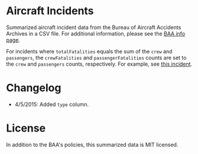 # Aircraft Incidents
Summarized aircraft incident data from the Bureau of Aircraft Accidents Archives in a CSV file.
For additional information, please see the [BAA info page](http://www.baaa-acro.com/presentation/).

For incidents where `totalFatalities` equals the sum of the `crew` and `passengers`, the `crewFatalities` and `passengerFatalities` counts are set to the `crew` and `passengers` counts, respectively.
For example, see [this incident](http://www.baaa-acro.com/1986/archives/crash-of-a-lockheed-c-130-hercules-in-durzana-59-killed/).

# Changelog

- 4/5/2015: Added `type` column.

# License

In addition to the BAA's policies, this summarized data is MIT licensed.
